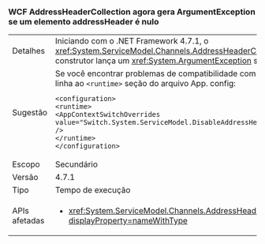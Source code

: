 ### <a name="wcf-addressheadercollection-now-throws-an-argumentexception-if-an-addressheader-element-is-null"></a>WCF AddressHeaderCollection agora gera ArgumentException se um elemento addressHeader é nulo

|   |   |
|---|---|
|Detalhes|Iniciando com o .NET Framework 4.7.1, o <xref:System.ServiceModel.Channels.AddressHeaderCollection.%23ctor(System.Collections.Generic.IEnumerable{System.ServiceModel.Channels.AddressHeader})> construtor lança um <xref:System.ArgumentException> se um dos elementos é <code>null</code>. No .NET Framework 4.7 e versões anteriores, nenhuma exceção é lançada.|
|Sugestão|Se você encontrar problemas de compatibilidade com essa alteração no .NET Framework 4.7.1 ou uma versão posterior, você pode recusar-adicionando a seguinte linha ao <code>&lt;runtime&gt;</code> seção do arquivo App. config:<pre><code class="language-xml">&lt;configuration&gt;&#13;&#10;&lt;runtime&gt;&#13;&#10;&lt;AppContextSwitchOverrides value=&quot;Switch.System.ServiceModel.DisableAddressHeaderCollectionValidation=true&quot; /&gt;&#13;&#10;&lt;/runtime&gt;&#13;&#10;&lt;/configuration&gt;&#13;&#10;</code></pre>|
|Escopo|Secundário|
|Versão|4.7.1|
|Tipo|Tempo de execução|
|APIs afetadas|<ul><li><xref:System.ServiceModel.Channels.AddressHeaderCollection.%23ctor(System.Collections.Generic.IEnumerable{System.ServiceModel.Channels.AddressHeader})?displayProperty=nameWithType></li></ul>|


